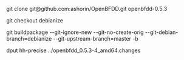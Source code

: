 <p>git clone git@github.com:ashorin/OpenBFDD.git openbfdd-0.5.3</p>
<p>git checkout debianize</p>
<p>git buildpackage --git-ignore-new --git-no-create-orig --git-debian-branch=debianize --git-upstream-branch=master -b</p>
<p>dput hh-precise ../openbfdd_0.5.3-4_amd64.changes</p>
